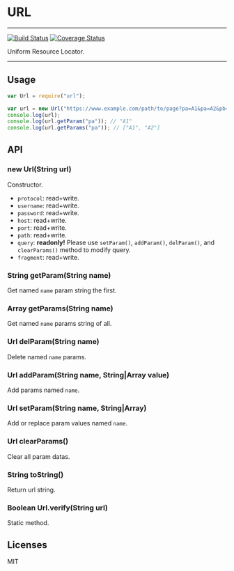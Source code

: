 # URL

---

[![Build Status](https://travis-ci.org/hotoo/url.png)](https://travis-ci.org/hotoo/url)
[![Coverage Status](https://coveralls.io/repos/hotoo/url/badge.png?branch=master)](https://coveralls.io/r/hotoo/url)

Uniform Resource Locator.

---

## Usage

```js
var Url = require("url");

var url = new Url("https://www.example.com/path/to/page?pa=A1&pa=A2&pb=B#hash");
console.log(url);
console.log(url.getParam("pa")); // "A1"
console.log(url.getParams("pa")); // ["A1", "A2"]
```

## API

### new Url(String url)

Constructor.

* `protocol`: read+write.
* `username`: read+write.
* `password`: read+write.
* `host`: read+write.
* `port`: read+write.
* `path`: read+write.
* `query`: **readonly!** Please use `setParam()`, `addParam()`, `delParam()`,
  and `clearParams()` method to modify query.
* `fragment`: read+write.

### String getParam(String name)

Get named `name` param string the first.

### Array getParams(String name)

Get named `name` params string of all.

### Url delParam(String name)

Delete named `name` params.

### Url addParam(String name, String|Array value)

Add params named `name`.

### Url setParam(String name, String|Array)

Add or replace param values named `name`.

### Url clearParams()

Clear all param datas.

### String toString()

Return url string.

### Boolean Url.verify(String url)

Static method.


## Licenses

MIT
